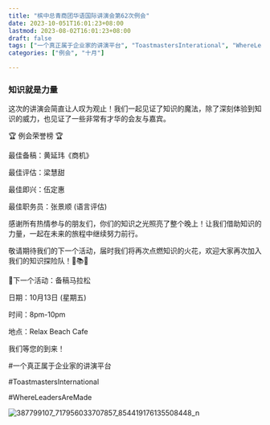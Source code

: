 ```yaml
---
title: "槟中总青商团华语国际讲演会第62次例会"
date: 2023-10-051T16:01:23+08:00
lastmod: 2023-08-02T16:01:23+08:00
draft: false
tags: ["一个真正属于企业家的讲演平台", "ToastmastersInterational", "WhereLeadersAreMade", "黄延玮", "梁慧甜", "伍定惠","张景顺"]
categories: ["例会", "十月"]

---
```

 

### 知识就是力量

这次的讲演会简直让人叹为观止！我们一起见证了知识的魔法，除了深刻体验到知识的威力，也见证了一些非常有才华的会友与嘉宾。

🏆 例会荣誉榜 🏆

最佳备稿：黄延玮《商机》

最佳评估：梁慧甜

最佳即兴：伍定惠

最佳职务员：张景顺 (语言评估)

感谢所有热情参与的朋友们，你们的知识之光照亮了整个晚上！让我们借助知识的力量，一起在未来的旅程中继续努力前行。

敬请期待我们的下一个活动，届时我们将再次点燃知识的火花，欢迎大家再次加入我们的知识探险队！🌟📚🚀

🤩下一个活动：备稿马拉松

日期：10月13日 (星期五)

时间：8pm-10pm

地点：Relax Beach Cafe

我们等您的到来！

#一个真正属于企业家的讲演平台

#ToastmastersInternational

#WhereLeadersAreMade

![387799107_717956033707857_854419176135508448_n](https://github.com/Weipin5013/tmc/assets/40177121/74118516-c89c-4b66-97f2-0bdd2ea9a63d)
